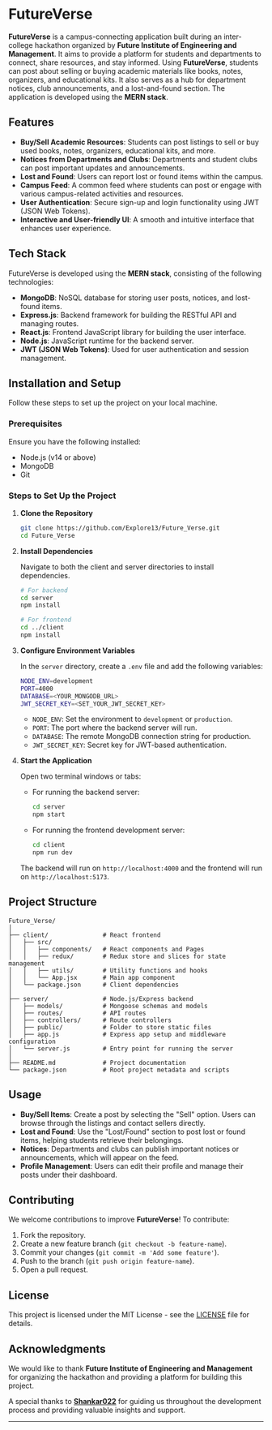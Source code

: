 # FutureVerse

**FutureVerse** is a campus-connecting application built during an inter-college hackathon organized by **Future Institute of Engineering and Management**. It aims to provide a platform for students and departments to connect, share resources, and stay informed. Using **FutureVerse**, students can post about selling or buying academic materials like books, notes, organizers, and educational kits. It also serves as a hub for department notices, club announcements, and a lost-and-found section. The application is developed using the **MERN stack**.

## Features

- **Buy/Sell Academic Resources**: Students can post listings to sell or buy used books, notes, organizers, educational kits, and more.
- **Notices from Departments and Clubs**: Departments and student clubs can post important updates and announcements.
- **Lost and Found**: Users can report lost or found items within the campus.
- **Campus Feed**: A common feed where students can post or engage with various campus-related activities and resources.
- **User Authentication**: Secure sign-up and login functionality using JWT (JSON Web Tokens).
- **Interactive and User-friendly UI**: A smooth and intuitive interface that enhances user experience.

## Tech Stack

FutureVerse is developed using the **MERN stack**, consisting of the following technologies:

- **MongoDB**: NoSQL database for storing user posts, notices, and lost-found items.
- **Express.js**: Backend framework for building the RESTful API and managing routes.
- **React.js**: Frontend JavaScript library for building the user interface.
- **Node.js**: JavaScript runtime for the backend server.
- **JWT (JSON Web Tokens)**: Used for user authentication and session management.

## Installation and Setup

Follow these steps to set up the project on your local machine.

### Prerequisites

Ensure you have the following installed:

- Node.js (v14 or above)
- MongoDB
- Git

### Steps to Set Up the Project

1. **Clone the Repository**

   ```bash
   git clone https://github.com/Explore13/Future_Verse.git
   cd Future_Verse
   ```

2. **Install Dependencies**

   Navigate to both the client and server directories to install dependencies.

   ```bash
   # For backend
   cd server
   npm install

   # For frontend
   cd ../client
   npm install
   ```

3. **Configure Environment Variables**

   In the `server` directory, create a `.env` file and add the following variables:

   ```bash
   NODE_ENV=development
   PORT=4000
   DATABASE=<YOUR_MONGODB_URL>
   JWT_SECRET_KEY=<SET_YOUR_JWT_SECRET_KEY>
   ```

   - `NODE_ENV`: Set the environment to `development` or `production`.
   - `PORT`: The port where the backend server will run.
   - `DATABASE`: The remote MongoDB connection string for production.
   - `JWT_SECRET_KEY`: Secret key for JWT-based authentication.

4. **Start the Application**

   Open two terminal windows or tabs:

   - For running the backend server:

     ```bash
     cd server
     npm start
     ```

   - For running the frontend development server:

     ```bash
     cd client
     npm run dev
     ```

   The backend will run on `http://localhost:4000` and the frontend will run on `http://localhost:5173`.

## Project Structure

```
Future_Verse/
│
├── client/               # React frontend
│   ├── src/
│   │   ├── components/   # React components and Pages
│   │   ├── redux/        # Redux store and slices for state management
│   │   ├── utils/        # Utility functions and hooks
│   │   └── App.jsx       # Main app component
│   └── package.json      # Client dependencies
│
├── server/               # Node.js/Express backend
│   ├── models/           # Mongoose schemas and models
│   ├── routes/           # API routes
│   ├── controllers/      # Route controllers
│   ├── public/           # Folder to store static files
│   ├── app.js            # Express app setup and middleware configuration
│   └── server.js         # Entry point for running the server
│
├── README.md             # Project documentation
└── package.json          # Root project metadata and scripts
```



## Usage

- **Buy/Sell Items**: Create a post by selecting the "Sell" option. Users can browse through the listings and contact sellers directly.
- **Lost and Found**: Use the "Lost/Found" section to post lost or found items, helping students retrieve their belongings.
- **Notices**: Departments and clubs can publish important notices or announcements, which will appear on the feed.
- **Profile Management**: Users can edit their profile and manage their posts under their dashboard.

## Contributing

We welcome contributions to improve **FutureVerse**! To contribute:

1. Fork the repository.
2. Create a new feature branch (`git checkout -b feature-name`).
3. Commit your changes (`git commit -m 'Add some feature'`).
4. Push to the branch (`git push origin feature-name`).
5. Open a pull request.

## License

This project is licensed under the MIT License - see the [LICENSE](LICENSE) file for details.

## Acknowledgments

We would like to thank **Future Institute of Engineering and Management** for organizing the hackathon and providing a platform for building this project.

A special thanks to **[Shankar022](https://github.com/Shankar022)** for guiding us throughout the development process and providing valuable insights and support.

---

